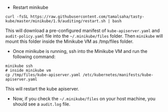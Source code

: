 - Restart minikube

```console
curl -fsSL https://raw.githubusercontent.com/tamalsaha/tasty-kube/master/minikube/1.9/auditing/restart.sh | bash
```
This will download a pre-configured manifest of `kube-apiserver.yaml` and `audit-policy.yaml` file into the `~/.minikube/files` folder. Then `minikube` will mount this folder inside the Minikube VM as /tmp/files folder.

- Once minikube is running, ssh into the Minikube VM and run the following command:

```console
minikube ssh
# inside minikube vm
cp /tmp/files/kube-apiserver.yaml /etc/kubernetes/manifests/kube-apiserver.yaml
```

This will restart the kube apiserver.

- Now, if you check the `~/.minikube/files` on your host machine, you should see a `audit.log` file.

